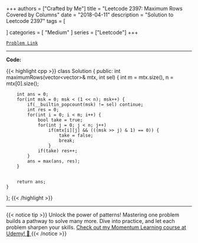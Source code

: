 
+++
authors = ["Crafted by Me"]
title = "Leetcode 2397: Maximum Rows Covered by Columns"
date = "2018-04-11"
description = "Solution to Leetcode 2397"
tags = [
    
]
categories = [
    "Medium"
]
series = ["Leetcode"]
+++



[`Problem Link`](https://leetcode.com/problems/maximum-rows-covered-by-columns/description/)

---

**Code:**

{{< highlight cpp >}}
class Solution {
public:
    int maximumRows(vector<vector<int>>& mtx, int sel) {
        int m = mtx.size(), n = mtx[0].size();
        
        int ans = 0;
        for(int msk = 0; msk < (1 << n); msk++) {
            if(__builtin_popcount(msk) != sel) continue;
            int res = 0;
            for(int i = 0; i < m; i++) {
                bool take = true;
                for(int j = 0; j < n; j++)
                    if(mtx[i][j] && (((msk >> j) & 1) == 0)) {
                        take = false;
                        break;
                    }
                if(take) res++;
            }
            ans = max(ans, res);
        }
        
        
        return ans;
    }

};
{{< /highlight >}}


---


{{< notice tip >}}
Unlock the power of patterns! Mastering one problem builds a pathway to solve many more. Dive into practice, and let each problem sharpen your skills. [Check out my Momentum Learning course at Udemy! 🚀 ](https://www.udemy.com/course/algorithms-and-data-structures-in-cpp/)
{{< /notice >}}

